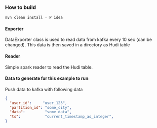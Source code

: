 ### How to build

```scala
mvn clean install - P idea   
```

#### Exporter

DataExporter class is used to read data from kafka every 10 sec (can be changed). This data is then saved in a directory
as Hudi table

#### Reader

Simple spark reader to read the Hudi table.

#### Data to generate for this example to run
Push data to kafka with following data
```json
{
  "user_id":     "user_123",
  "partition_id": "some_city",
  "data":         "some data",
  "ts":           "current_timestamp_as_integer",
}
```